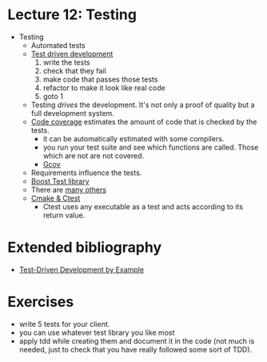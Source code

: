 # Lecture 12: Testing

- Testing
    - Automated tests
    - [Test driven development](http://en.wikipedia.org/wiki/Test-driven_development)
        1. write the tests
        2. check that they fail
        3. make code that passes those tests
        4. refactor to make it look like real code
        5. goto 1
    - Testing *drives* the development. It's not only a proof of quality but a full development
      system.
    - [Code coverage](http://en.wikipedia.org/wiki/Code_coverage) estimates the amount of code that is checked by the tests.
        - it can be automatically estimated with some compilers.
        - you run your test suite and see which functions are called. Those which are not are not
          covered.
        - [Gcov](http://en.wikipedia.org/wiki/Gcov)
    - Requirements influence the tests.
    - [Boost Test library](http://www.boost.org/doc/libs/1_55_0/libs/test/doc/html/index.html)
    - There are [many others](http://en.wikipedia.org/wiki/List_of_unit_testing_frameworks#C.2B.2B)
    - [Cmake & Ctest](http://www.vtk.org/Wiki/CMake/Testing_With_CTest)
        - Ctest uses any executable as a test and acts according to its return value.

# Extended bibliography

- [Test-Driven Development by Example](http://en.wikipedia.org/wiki/Test-Driven_Development_by_Example)

# Exercises

- write 5 tests for your client.
- you can use whatever test library you like most
- apply tdd while creating them and document it in the code (not much is needed, just to check that
  you have really followed some sort of TDD).
